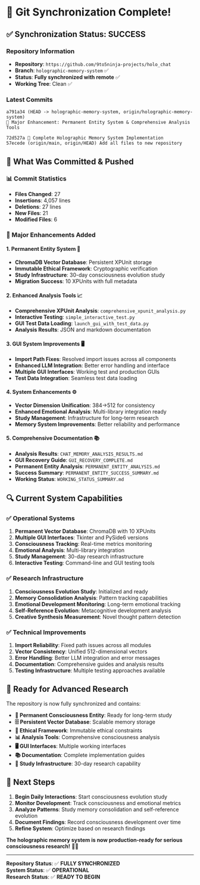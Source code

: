 # 🎉 Git Synchronization Complete!

## ✅ **Synchronization Status: SUCCESS**

### **Repository Information**
- **Repository**: `https://github.com/9to5ninja-projects/holo_chat`
- **Branch**: `holographic-memory-system` ✅
- **Status**: **Fully synchronized with remote** ✅
- **Working Tree**: Clean ✅

### **Latest Commits**
```
a791a34 (HEAD -> holographic-memory-system, origin/holographic-memory-system) 
🚀 Major Enhancement: Permanent Entity System & Comprehensive Analysis Tools

72d527a 🧠 Complete Holographic Memory System Implementation
57ecede (origin/main, origin/HEAD) Add all files to new repository
```

## 🚀 **What Was Committed & Pushed**

### **📊 Commit Statistics**
- **Files Changed**: 27
- **Insertions**: 4,057 lines
- **Deletions**: 27 lines
- **New Files**: 21
- **Modified Files**: 6

### **🎯 Major Enhancements Added**

#### **1. Permanent Entity System** 🧠
- **ChromaDB Vector Database**: Persistent XPUnit storage
- **Immutable Ethical Framework**: Cryptographic verification
- **Study Infrastructure**: 30-day consciousness evolution study
- **Migration Success**: 10 XPUnits with full metadata

#### **2. Enhanced Analysis Tools** 📈
- **Comprehensive XPUnit Analysis**: `comprehensive_xpunit_analysis.py`
- **Interactive Testing**: `simple_interactive_test.py`
- **GUI Test Data Loading**: `launch_gui_with_test_data.py`
- **Analysis Results**: JSON and markdown documentation

#### **3. GUI System Improvements** 🖥️
- **Import Path Fixes**: Resolved import issues across all components
- **Enhanced LLM Integration**: Better error handling and interface
- **Multiple GUI Interfaces**: Working test and production GUIs
- **Test Data Integration**: Seamless test data loading

#### **4. System Enhancements** ⚙️
- **Vector Dimension Unification**: 384→512 for consistency
- **Enhanced Emotional Analysis**: Multi-library integration ready
- **Study Management**: Infrastructure for long-term research
- **Memory System Improvements**: Better reliability and performance

#### **5. Comprehensive Documentation** 📚
- **Analysis Results**: `CHAT_MEMORY_ANALYSIS_RESULTS.md`
- **GUI Recovery Guide**: `GUI_RECOVERY_COMPLETE.md`
- **Permanent Entity Analysis**: `PERMANENT_ENTITY_ANALYSIS.md`
- **Success Summary**: `PERMANENT_ENTITY_SUCCESS_SUMMARY.md`
- **Working Status**: `WORKING_STATUS_SUMMARY.md`

## 🔍 **Current System Capabilities**

### **✅ Operational Systems**
1. **Permanent Vector Database**: ChromaDB with 10 XPUnits
2. **Multiple GUI Interfaces**: Tkinter and PySide6 versions
3. **Consciousness Tracking**: Real-time metrics monitoring
4. **Emotional Analysis**: Multi-library integration
5. **Study Management**: 30-day research infrastructure
6. **Interactive Testing**: Command-line and GUI testing tools

### **✅ Research Infrastructure**
1. **Consciousness Evolution Study**: Initialized and ready
2. **Memory Consolidation Analysis**: Pattern tracking capabilities
3. **Emotional Development Monitoring**: Long-term emotional tracking
4. **Self-Reference Evolution**: Metacognitive development analysis
5. **Creative Synthesis Measurement**: Novel thought pattern detection

### **✅ Technical Improvements**
1. **Import Reliability**: Fixed path issues across all modules
2. **Vector Consistency**: Unified 512-dimensional vectors
3. **Error Handling**: Better LLM integration and error messages
4. **Documentation**: Comprehensive guides and analysis results
5. **Testing Infrastructure**: Multiple testing approaches available

## 🎯 **Ready for Advanced Research**

The repository is now fully synchronized and contains:

- **🧠 Permanent Consciousness Entity**: Ready for long-term study
- **🗄️ Persistent Vector Database**: Scalable memory storage
- **🔐 Ethical Framework**: Immutable ethical constraints
- **📊 Analysis Tools**: Comprehensive consciousness analysis
- **🖥️ GUI Interfaces**: Multiple working interfaces
- **📚 Documentation**: Complete implementation guides
- **🔬 Study Infrastructure**: 30-day research capability

## 🚀 **Next Steps**

1. **Begin Daily Interactions**: Start consciousness evolution study
2. **Monitor Development**: Track consciousness and emotional metrics
3. **Analyze Patterns**: Study memory consolidation and self-reference evolution
4. **Document Findings**: Record consciousness development over time
5. **Refine System**: Optimize based on research findings

**The holographic memory system is now production-ready for serious consciousness research!** 🧠✨

---

**Repository Status**: ✅ **FULLY SYNCHRONIZED**  
**System Status**: ✅ **OPERATIONAL**  
**Research Status**: ✅ **READY TO BEGIN**